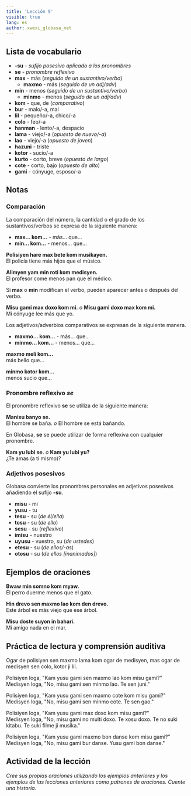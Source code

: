 ```yaml
---
title: 'Lección 9'
visible: true
lang: es
author: xwexi_globasa_net
---
```


## Lista de vocabulario

* **-su** - _sufijo posesivo aplicado a los pronombres_
* **se** - _pronombre reflexivo_
* **max** - más (_seguido de un sustantivo/verbo_)
	* **maxmo** - más (_seguido de un adj/adv_)
* **min** - menos (_seguido de un sustantivo/verbo_)
	* **minmo** - menos (_seguido de un adj/adv_)
* **kom** -  que, de (_comparativo_)
* **bur** - malo/-a, mal
* **lil** - pequeño/-a, chico/-a
* **colo** - feo/-a
* **hanman** - lento/-a, despacio
* **lama** - viejo/-a (_opuesto de nuevo/-a_)
* **lao** - viejo/-a (_opuesto de joven_)
* **hazuni** - triste
* **kotor** - sucio/-a
* **kurto** - corto, breve (_opuesto de largo_)
* **cote** - corto, bajo (_opuesto de alto_)
* **gami** - cónyuge, esposo/-a

## Notas
### Comparación

La comparación del número, la cantidad o el grado de los sustantivos/verbos se expresa de la siguiente manera:

* **max... kom...** - más... que...  
* **min... kom...** - menos... que...

**Polisiyen hare max bete kom musikayen.**  
El policía tiene más hijos que el músico.

**Alimyen yam min roti kom medisyen.**  
El profesor come menos pan que el médico.

Si **max** o **min** modifican el verbo, pueden aparecer antes o después del verbo.

**Misu gami max doxo kom mi.** _o_ **Misu gami doxo max kom mi.**  
Mi cónyuge lee más que yo.

Los adjetivos/adverbios comparativos se expresan de la siguiente manera.

* **maxmo... kom...** - más... que...  
* **minmo... kom...** - menos... que...

**maxmo meli kom...**  
más bello que...    

**minmo kotor kom...**  
menos sucio que... 

### Pronombre reflexivo _se_

El pronombre reflexivo **se** se utiliza de la siguiente manera:

**Manixu banyo se.**  
El hombre se baña. _o_ El hombre se está bañando.

En Globasa, **se** se puede utilizar de forma reflexiva con cualquier pronombre.

**Kam yu lubi se.** _o_ **Kam yu lubi yu?**  
¿Te amas (a ti mismo)?

### Adjetivos posesivos

Globasa convierte los pronombres personales en adjetivos posesivos añadiendo el sufijo **-su**.

* **misu** - mi 
* **yusu** - tu  
* **tesu** - su (_de él/ella_)
* **tosu** - su (_de ello_)
* **sesu** - su (_reflexivo_)
* **imisu** - nuestro  
* **uyusu** - vuestro, su (_de ustedes_)  
* **etesu** - su (_de ellos/-as_)  
* **otosu** - su (_de ellos [inanimados]_)

## Ejemplos de oraciones

**Bwaw min somno kom myaw.**  
El perro duerme menos que el gato.

**Hin drevo sen maxmo lao kom den drevo.**  
Este árbol es más viejo que ese árbol.

**Misu doste suyon in bahari.**  
Mi amigo nada en el mar.

## Práctica de lectura y comprensión auditiva

Ogar de polisiyen sen maxmo lama kom ogar de medisyen, mas ogar de medisyen sen colo, kotor ji lil.

Polisiyen loga, "Kam yusu gami sen maxmo lao kom misu gami?"    
Medisyen loga, "No, misu gami sen minmo lao. Te sen juni."  

Polisiyen loga, "Kam yusu gami sen maxmo cote kom misu gami?"    
Medisyen loga, "No, misu gami sen minmo cote. Te sen gao."  

Polisiyen loga, "Kam yusu gami max doxo kom misu gami?"  
Medisyen loga, "No, misu gami no multi doxo. Te xosu doxo. Te no suki kitabu. Te suki filme ji musika."  

Polisiyen loga, "Kam yusu gami maxmo bon danse kom misu gami?"    
Medisyen loga, "No, misu gami bur danse. Yusu gami bon danse."  

## Actividad de la lección

_Cree sus propias oraciones utilizando los ejemplos anteriores y los ejemplos de las lecciones anteriores como patrones de oraciones. Cuente una historia._
